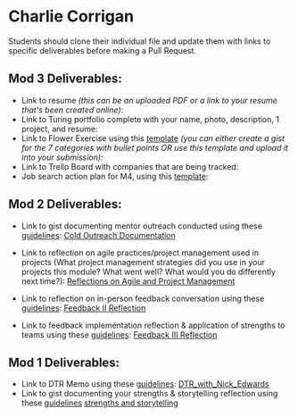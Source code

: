 # Charlie Corrigan

Students should clone their individual file and update them with links to specific deliverables before making a Pull Request.

## Mod 3 Deliverables:

* Link to resume *(this can be an uploaded PDF or a link to your resume that's been created online)*: 
* Link to Turing portfolio complete with your name, photo, description, 1 project, and resume:
* Link to Flower Exercise using this [template](https://github.com/turingschool/career-development-curriculum/blob/master/files/Career%20Unit%20-%20The%20Flower%20Diagram.pdf) *(you can either create a gist for the 7 categories with bullet points OR use this template and upload it into your submission):*
* Link to Trello Board with companies that are being tracked: 
* Job search action plan for M4, using this [template](https://github.com/turingschool/career-development-curriculum/blob/master/module_three/mod_4_action_plan_template.md):

## Mod 2 Deliverables:
* Link to gist documenting mentor outreach conducted using these [guidelines](https://github.com/turingschool/career-development-curriculum/blob/master/module_two/cold_outreach_i_guidelines.md): [Cold Outreach Documentation](https://gist.github.com/charliecorrigan/0514d225b76092072273a6ae2d68e69e)

* Link to reflection on agile practices/project management used in projects (What project management strategies did you use in your projects this module? What went well? What would you do differently next time?): [Reflections on Agile and Project Management](https://gist.github.com/charliecorrigan/b096fb0d1daf51191520a4a47f5fdbe6)

* Link to reflection on in-person feedback conversation using these [guidelines](https://github.com/turingschool/career-development-curriculum/blob/master/module_two/feedback_conversation_reflection_guidelines.md): [Feedback II Reflection](https://gist.github.com/charliecorrigan/1ee21f7038dadc3e25b039cb5bdc6cab)

* Link to feedback implementation reflection & application of strengths to teams using these [guidelines](https://github.com/turingschool/career-development-curriculum/blob/master/module_two/feedback_implementation_strengths_reflection.md): [Feedback III Reflection](https://gist.github.com/charliecorrigan/d68794029910796123f164cf1b4ff16b)

## Mod 1 Deliverables:
* Link to DTR Memo using these [guidelines](https://github.com/turingschool/career-development-curriculum/blob/master/module_one/dtr_guidelines_memo.md): [DTR_with_Nick_Edwards](https://gist.github.com/charliecorrigan/0343eb57b82bf8e46b92673e532ce3e0)
* Link to gist documenting your strengths & storytelling reflection using these [guidelines](https://github.com/turingschool/career-development-curriculum/blob/master/module_one/strengths_storytelling_reflection.md)
[strengths and storytelling](https://gist.github.com/charliecorrigan/567bdc14c1d2c2aa5fbc41dcca06148f)
